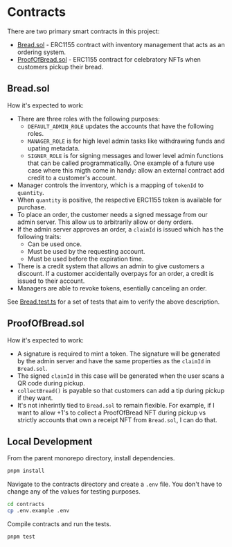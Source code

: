 # Contracts

There are two primary smart contracts in this project:

- [Bread.sol](src/Bread.sol) - ERC1155 contract with inventory management that acts as an ordering system.
- [ProofOfBread.sol](src/ProofOfBread.sol) - ERC1155 contract for celebratory NFTs when customers pickup their bread.

## Bread.sol

How it's expected to work:

- There are three roles with the following purposes:
  - `DEFAULT_ADMIN_ROLE` updates the accounts that have the following roles.
  - `MANAGER_ROLE` is for high level admin tasks like withdrawing funds and upating metadata.
  - `SIGNER_ROLE` is for signing messages and lower level admin functions that can be called programmatically. One example of a future use case where this migth come in handy: allow an external contract add credit to a customer's account.
- Manager controls the inventory, which is a mapping of `tokenId` to `quantity`.
- When `quantity` is positive, the respective ERC1155 token is available for purchase.
- To place an order, the customer needs a signed message from our admin server. This allow us to arbitrarily allow or deny orders.
- If the admin server approves an order, a `claimId` is issued which has the following traits:
  - Can be used once.
  - Must be used by the requesting account.
  - Must be used before the expiration time.
- There is a credit system that allows an admin to give customers a discount. If a customer accidentally overpays for an order, a credit is issued to their account.
- Managers are able to revoke tokens, esentially canceling an order.

See [Bread.test.ts](test/Bread.test.ts) for a set of tests that aim to verify the above description.

## ProofOfBread.sol

How it's expected to work:

- A signature is required to mint a token. The signature will be generated by the admin server and have the same properties as the `claimId` in `Bread.sol`.
- The signed `claimId` in this case will be generated when the user scans a QR code during pickup.
- `collectBread()` is payable so that customers can add a tip during pickup if they want.
- It's not inherintly tied to `Bread.sol` to remain flexible. For example, if I want to allow +1's to collect a ProofOfBread NFT during pickup vs strictly accounts that own a receipt NFT from `Bread.sol`, I can do that.

## Local Development

From the parent monorepo directory, install dependencies.

```bash
pnpm install
```

Navigate to the contracts directory and create a `.env` file. You don't have to change any of the values for testing purposes.

```bash
cd contracts
cp .env.example .env
```

Compile contracts and run the tests.

```bash
pnpm test
```
